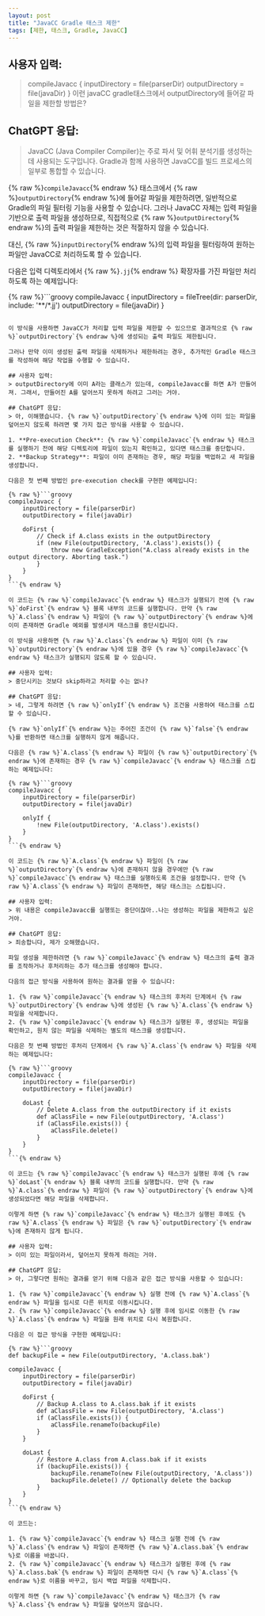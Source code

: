 ```yaml
---
layout: post
title: "JavaCC Gradle 태스크 제한"
tags: [제한, 태스크, Gradle, JavaCC]
---
```


## 사용자 입력:
> compileJavacc {
    inputDirectory = file(parserDir)
    outputDirectory = file(javaDir) } 이런 javaCC gradle태스크에서 outputDirectory에 들어갈 파일을 제한할 방법은?

## ChatGPT 응답:
> JavaCC (Java Compiler Compiler)는 주로 파서 및 어휘 분석기를 생성하는 데 사용되는 도구입니다. Gradle과 함께 사용하면 JavaCC를 빌드 프로세스의 일부로 통합할 수 있습니다.

{% raw %}`compileJavacc`{% endraw %} 태스크에서 {% raw %}`outputDirectory`{% endraw %}에 들어갈 파일을 제한하려면, 일반적으로 Gradle의 파일 필터링 기능을 사용할 수 있습니다. 그러나 JavaCC 자체는 입력 파일을 기반으로 출력 파일을 생성하므로, 직접적으로 {% raw %}`outputDirectory`{% endraw %}의 출력 파일을 제한하는 것은 적절하지 않을 수 있습니다.

대신, {% raw %}`inputDirectory`{% endraw %}의 입력 파일을 필터링하여 원하는 파일만 JavaCC로 처리하도록 할 수 있습니다.

다음은 입력 디렉토리에서 {% raw %}`.jj`{% endraw %} 확장자를 가진 파일만 처리하도록 하는 예제입니다:

{% raw %}```groovy
compileJavacc {
    inputDirectory = fileTree(dir: parserDir, include: '**/*.jj')
    outputDirectory = file(javaDir)
}
```{% endraw %}

이 방식을 사용하면 JavaCC가 처리할 입력 파일을 제한할 수 있으므로 결과적으로 {% raw %}`outputDirectory`{% endraw %}에 생성되는 출력 파일도 제한됩니다.

그러나 만약 이미 생성된 출력 파일을 삭제하거나 제한하려는 경우, 추가적인 Gradle 태스크를 작성하여 해당 작업을 수행할 수 있습니다.

## 사용자 입력:
> outputDirectory에 이미 A라는 클래스가 있는데, compileJavacc를 하면 A가 만들어져. 그래서, 만들어진 A를 덮어쓰지 못하게 하려고 그러는 거야.

## ChatGPT 응답:
> 아, 이해했습니다. {% raw %}`outputDirectory`{% endraw %}에 이미 있는 파일을 덮어쓰지 않도록 하려면 몇 가지 접근 방식을 사용할 수 있습니다.

1. **Pre-execution Check**: {% raw %}`compileJavacc`{% endraw %} 태스크를 실행하기 전에 해당 디렉토리에 파일이 있는지 확인하고, 있다면 태스크를 중단합니다.
2. **Backup Strategy**: 파일이 이미 존재하는 경우, 해당 파일을 백업하고 새 파일을 생성합니다.

다음은 첫 번째 방법인 pre-execution check를 구현한 예제입니다:

{% raw %}```groovy
compileJavacc {
    inputDirectory = file(parserDir)
    outputDirectory = file(javaDir)
    
    doFirst {
        // Check if A.class exists in the outputDirectory
        if (new File(outputDirectory, 'A.class').exists()) {
            throw new GradleException("A.class already exists in the output directory. Aborting task.")
        }
    }
}
```{% endraw %}

이 코드는 {% raw %}`compileJavacc`{% endraw %} 태스크가 실행되기 전에 {% raw %}`doFirst`{% endraw %} 블록 내부의 코드를 실행합니다. 만약 {% raw %}`A.class`{% endraw %} 파일이 {% raw %}`outputDirectory`{% endraw %}에 이미 존재하면 Gradle 예외를 발생시켜 태스크를 중단시킵니다.

이 방식을 사용하면 {% raw %}`A.class`{% endraw %} 파일이 이미 {% raw %}`outputDirectory`{% endraw %}에 있을 경우 {% raw %}`compileJavacc`{% endraw %} 태스크가 실행되지 않도록 할 수 있습니다.

## 사용자 입력:
> 중단시키는 것보다 skip하라고 처리할 수는 없나?

## ChatGPT 응답:
> 네, 그렇게 하려면 {% raw %}`onlyIf`{% endraw %} 조건을 사용하여 태스크를 스킵할 수 있습니다. 

{% raw %}`onlyIf`{% endraw %}는 주어진 조건이 {% raw %}`false`{% endraw %}를 반환하면 태스크를 실행하지 않게 해줍니다.

다음은 {% raw %}`A.class`{% endraw %} 파일이 {% raw %}`outputDirectory`{% endraw %}에 존재하는 경우 {% raw %}`compileJavacc`{% endraw %} 태스크를 스킵하는 예제입니다:

{% raw %}```groovy
compileJavacc {
    inputDirectory = file(parserDir)
    outputDirectory = file(javaDir)

    onlyIf {
        !new File(outputDirectory, 'A.class').exists()
    }
}
```{% endraw %}

이 코드는 {% raw %}`A.class`{% endraw %} 파일이 {% raw %}`outputDirectory`{% endraw %}에 존재하지 않을 경우에만 {% raw %}`compileJavacc`{% endraw %} 태스크를 실행하도록 조건을 설정합니다. 만약 {% raw %}`A.class`{% endraw %} 파일이 존재하면, 해당 태스크는 스킵됩니다.

## 사용자 입력:
> 위 내용은 compileJavacc를 실행또는 중단이잖아..나는 생성하는 파일을 제한하고 싶은거야.

## ChatGPT 응답:
> 죄송합니다, 제가 오해했습니다.

파일 생성을 제한하려면 {% raw %}`compileJavacc`{% endraw %} 태스크의 출력 결과를 조작하거나 후처리하는 추가 태스크를 생성해야 합니다.

다음의 접근 방식을 사용하여 원하는 결과를 얻을 수 있습니다:

1. {% raw %}`compileJavacc`{% endraw %} 태스크의 후처리 단계에서 {% raw %}`outputDirectory`{% endraw %}에 생성된 {% raw %}`A.class`{% endraw %} 파일을 삭제합니다.
2. {% raw %}`compileJavacc`{% endraw %} 태스크가 실행된 후, 생성되는 파일을 확인하고, 원치 않는 파일을 삭제하는 별도의 태스크를 생성합니다.

다음은 첫 번째 방법인 후처리 단계에서 {% raw %}`A.class`{% endraw %} 파일을 삭제하는 예제입니다:

{% raw %}```groovy
compileJavacc {
    inputDirectory = file(parserDir)
    outputDirectory = file(javaDir)
    
    doLast {
        // Delete A.class from the outputDirectory if it exists
        def aClassFile = new File(outputDirectory, 'A.class')
        if (aClassFile.exists()) {
            aClassFile.delete()
        }
    }
}
```{% endraw %}

이 코드는 {% raw %}`compileJavacc`{% endraw %} 태스크가 실행된 후에 {% raw %}`doLast`{% endraw %} 블록 내부의 코드를 실행합니다. 만약 {% raw %}`A.class`{% endraw %} 파일이 {% raw %}`outputDirectory`{% endraw %}에 생성되었다면 해당 파일을 삭제합니다. 

이렇게 하면 {% raw %}`compileJavacc`{% endraw %} 태스크가 실행된 후에도 {% raw %}`A.class`{% endraw %} 파일은 {% raw %}`outputDirectory`{% endraw %}에 존재하지 않게 됩니다.

## 사용자 입력:
> 이미 있는 파일이라서, 덮어쓰지 못하게 하려는 거야.

## ChatGPT 응답:
> 아, 그렇다면 원하는 결과를 얻기 위해 다음과 같은 접근 방식을 사용할 수 있습니다:

1. {% raw %}`compileJavacc`{% endraw %} 실행 전에 {% raw %}`A.class`{% endraw %} 파일을 임시로 다른 위치로 이동시킵니다.
2. {% raw %}`compileJavacc`{% endraw %} 실행 후에 임시로 이동한 {% raw %}`A.class`{% endraw %} 파일을 원래 위치로 다시 복원합니다.

다음은 이 접근 방식을 구현한 예제입니다:

{% raw %}```groovy
def backupFile = new File(outputDirectory, 'A.class.bak')

compileJavacc {
    inputDirectory = file(parserDir)
    outputDirectory = file(javaDir)
    
    doFirst {
        // Backup A.class to A.class.bak if it exists
        def aClassFile = new File(outputDirectory, 'A.class')
        if (aClassFile.exists()) {
            aClassFile.renameTo(backupFile)
        }
    }
    
    doLast {
        // Restore A.class from A.class.bak if it exists
        if (backupFile.exists()) {
            backupFile.renameTo(new File(outputDirectory, 'A.class'))
            backupFile.delete() // Optionally delete the backup
        }
    }
}
```{% endraw %}

이 코드는:

1. {% raw %}`compileJavacc`{% endraw %} 태스크 실행 전에 {% raw %}`A.class`{% endraw %} 파일이 존재하면 {% raw %}`A.class.bak`{% endraw %}로 이름을 바꿉니다.
2. {% raw %}`compileJavacc`{% endraw %} 태스크가 실행된 후에 {% raw %}`A.class.bak`{% endraw %} 파일이 존재하면 다시 {% raw %}`A.class`{% endraw %}로 이름을 바꾸고, 임시 백업 파일을 삭제합니다.

이렇게 하면 {% raw %}`compileJavacc`{% endraw %} 태스크가 {% raw %}`A.class`{% endraw %} 파일을 덮어쓰지 않습니다.

